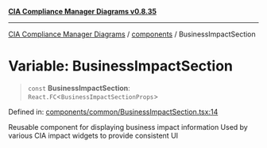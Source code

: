 [**CIA Compliance Manager Diagrams v0.8.35**](../../README.md)

***

[CIA Compliance Manager Diagrams](../../modules.md) / [components](../README.md) / BusinessImpactSection

# Variable: BusinessImpactSection

> `const` **BusinessImpactSection**: `React.FC`\<`BusinessImpactSectionProps`\>

Defined in: [components/common/BusinessImpactSection.tsx:14](https://github.com/Hack23/cia-compliance-manager/blob/b297770fc62abf558e2711cd029bbbe74e6c5cfb/src/components/common/BusinessImpactSection.tsx#L14)

Reusable component for displaying business impact information
Used by various CIA impact widgets to provide consistent UI
